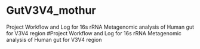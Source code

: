 # GutV3V4_mothur
Project Workflow and Log for 16s rRNA Metagenomic analysis of Human gut for V3V4 region
#Project Workflow and Log for 16s rRNA Metagenomic analysis of Human gut for V3V4 region
